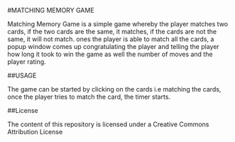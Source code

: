 #MATCHING MEMORY GAME

Matching Memory Game is a simple game whereby the player matches two cards, if the two cards are
the same, it matches, if the cards are not the same, it will not match. ones the player is able to 
match all the cards, a popup window comes up congratulating the player and telling the player how
long it took to win the game as well the number of moves and the player rating.

##USAGE

The game can be started by clicking on the cards i.e matching the cards, once the player tries to match
the card, the timer starts.

##License

The content of this repository is licensed under a Creative Commons Attribution License